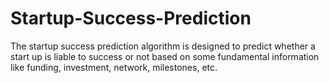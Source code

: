 # Startup-Success-Prediction
The startup success prediction algorithm is designed to predict whether a start up is liable to success or not based on some fundamental information like funding, investment, network, milestones, etc.
